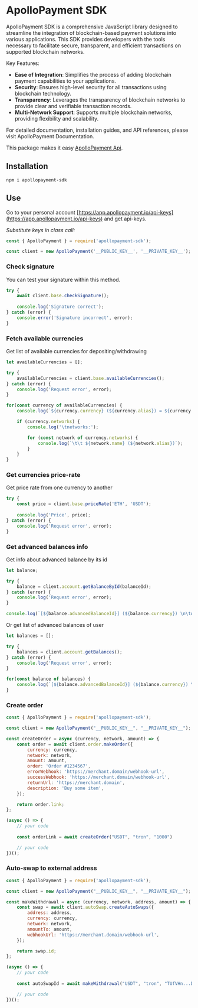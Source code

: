 # ApolloPayment SDK

ApolloPayment SDK is a comprehensive JavaScript library designed to streamline the integration of blockchain-based payment solutions into various applications. This SDK provides developers with the tools necessary to facilitate secure, transparent, and efficient transactions on supported blockchain networks.

Key Features:

- **Ease of Integration**: Simplifies the process of adding blockchain payment capabilities to your applications.
- **Security**: Ensures high-level security for all transactions using blockchain technology.
- **Transparency**: Leverages the transparency of blockchain networks to provide clear and verifiable transaction records.
- **Multi-Network Support**: Supports multiple blockchain networks, providing flexibility and scalability.

For detailed documentation, installation guides, and API references, please visit ApolloPayment Documentation.

This package makes it easy [ApolloPayment Api](https://docs.apollopayment.io/).

## Installation

`npm i apollopayment-sdk`

## Use

Go to your personal account
[https://app.apollopayment.io/api-keys](https://app.apollopayment.io/api-keys)
and get api-keys.

*Substitute keys in class call:*

```js
const { ApolloPayment } = require('apollopayment-sdk');

const client = new ApolloPayment('__PUBLIC_KEY__', '__PRIVATE_KEY__');
```

### Check signature

You can test your signature within this method.

```js
try {
    await client.base.checkSignature();
    
    console.log('Signature correct');
} catch (error) {
    console.error('Signature incorrect', error);
}
```

### Fetch available currencies

Get list of available currencies for depositing/withdrawing

```js
let availableCurrencies = [];

try {
    availableCurrencies = client.base.availableCurrencies();
} catch (error) {
    console.log('Request error', error);
}

for(const currency of availableCurrencies) {
    console.log(`${currency.currency} (${currency.alias}) = ${currency.priceUSD}`);

    if (currency.networks) {
        console.log('\tnetworks:');

        for (const network of currency.networks) {
            console.log(`\t\t ${network.name} (${network.alias})`);
        }
    }
}
```

### Get currencies price-rate

Get price rate from one currency to another


```js
try {
    const price = client.base.priceRate('ETH', 'USDT');
    
    console.log('Price', price);
} catch (error) {
    console.log('Request error', error);
}
```

### Get advanced balances info

Get info about advanced balance by its id

```js
let balance;

try {
    balance = client.account.getBalanceById(balanceId);
} catch (error) {
    console.log('Request error', error);
}

console.log(`[${balance.advancedBalanceId}] (${balance.currency}) \n\tAvalable for deposit: ${balance.availableCurrenciesForDeposit.join(', ')}`);
```

Or get list of advanced balances of user

```js
let balances = [];

try {
    balances = client.account.getBalances();
} catch (error) {
    console.log('Request error', error);
}

for(const balance of balances) {
    console.log(`[${balance.advancedBalanceId}] (${balance.currency}) \n\tAvalable for deposit: ${balance.availableCurrenciesForDeposit.join(', ')}`);
}
```

### Create order

```js
const { ApolloPayment } = require('apollopayment-sdk');

const client = new ApolloPayment("__PUBLIC_KEY__", "__PRIVATE_KEY__");

const createOrder = async (currency, network, amount) => {
    const order = await client.order.makeOrder({
        currency: currency,
        network: network,
        amount: amount,
        order: 'Order #1234567',
        errorWebhook: 'https://merchant.domain/webhook-url',
        successWebhook: 'https://merchant.domain/webhook-url',
        returnUrl: 'https://merchant.domain',
        description: 'Buy some item',
    });

    return order.link;
};

(async () => {
    // your code
    
    const orderLink = await createOrder("USDT", "tron", "1000")

    // your code
})();
```

### Auto-swap to external address

```js
const { ApolloPayment } = require('apollopayment-sdk');

const client = new ApolloPayment("__PUBLIC_KEY__", "__PRIVATE_KEY__");

const makeWithdrawal = async (currency, network, address, amount) => {
    const swap = await client.autoSwap.createAutoSwaps({
        address: address,
        currency: currency,
        network: network,
        amountTo: amount,
        webhookUrl: 'https://merchant.domain/webhook-url',
    });

    return swap.id;
};

(async () => {
    // your code 
    
    const autoSwapId = await makeWithdrawal("USDT", "tron", "TUfVHn...DDC", "100")

    // your code 
})();
```
